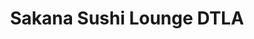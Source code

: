 ---
layout: place
title: Sakana Sushi Lounge DTLA
permalink: /california/los-angeles/sakana-sushi-lounge-dtla.html
stateAbbr: CA
stateName: California
cityName: Los Angeles
seo:
  type: restaurant
  links: null
place_id: ChIJt2HpD8rHwoARfrY2malhAEY
photos:
  - name: >-
      places/ChIJt2HpD8rHwoARfrY2malhAEY/photos/AeeoHcLaafVxQ6deLfkk1VkStFqPgdkbpIyBKG7at_2KvfWZDYpI2TWOpmb5YNdD4JljGVhwM-sLI2qAtdKH1Tm5KtlsASdZldYhngSQXOqgstCsKHXg4q0H8b8BBxaAEILP6O_yO9w6x__viHQL8dLbEMdvghC5pZbIoyF6BQZzd5UjxzoGK3rw49mCv9ceAc1NzGncTmXOKziPJ-B3kPOK0HKvnNR-aJTK7kdgzq3TQ2yXexG6QkMBGJPY-gAsm9i3zjY-ZSzIyu4tClLiwm-CtQBYqknIrWxJmIbNKuArkwzlag
    widthPx: 1613
    heightPx: 1075
    authorAttributions:
      - displayName: Sakana Sushi Lounge DTLA
        uri: https://maps.google.com/maps/contrib/108658197163158789113
        photoUri: >-
          https://lh3.googleusercontent.com/a-/ALV-UjXw0nFN8S2vNhJKFdmMQzjWLaO0y8d2XZ0027Rv6mYbBcufZapB=s100-p-k-no-mo
    flagContentUri: >-
      https://www.google.com/local/imagery/report/?cb_client=maps_api_places.places_api&image_key=!1e10!2sAF1QipPKPYVsc8JsdFDik5v5TgcvUy4tlu-DLcHguhsG&hl=en-US
    googleMapsUri: >-
      https://www.google.com/maps/place//data=!3m4!1e2!3m2!1sAF1QipPKPYVsc8JsdFDik5v5TgcvUy4tlu-DLcHguhsG!2e10!4m2!3m1!1s0x80c2c7ca0fe961b7:0x460061a99936b67e
  - name: >-
      places/ChIJt2HpD8rHwoARfrY2malhAEY/photos/AeeoHcKSRhyN6CoXaFmlrsmQH8-GrZD9iqKnWHiR4odmtHLgafe4OCX6XQr7QjeA1fs6VIYd1W4a0ke9fDzPkCHhzWIjuO4KfOI5WtdCSdMXnU-BIY9COPaqUMVWjuCpV9jX6ggnlmkm_SBNQvGuJs1MD1f2wE3RSj48zQkdpOszgxasIpigynwei5aLfG1bBPcCV_rA2WtKHQaM6VaUHTznHr7XEvVhpPGN2VwZrS-IeGhsM8bOyEBQewAVYuXsMfi5a9UiW2UpBh4C3_bIZugSchHOCB56L6eqcg1Yc6d8ILckug
    widthPx: 1368
    heightPx: 2048
    authorAttributions:
      - displayName: Sakana Sushi Lounge DTLA
        uri: https://maps.google.com/maps/contrib/108658197163158789113
        photoUri: >-
          https://lh3.googleusercontent.com/a-/ALV-UjXw0nFN8S2vNhJKFdmMQzjWLaO0y8d2XZ0027Rv6mYbBcufZapB=s100-p-k-no-mo
    flagContentUri: >-
      https://www.google.com/local/imagery/report/?cb_client=maps_api_places.places_api&image_key=!1e10!2sAF1QipN_iKZzEo7zmkG6ACc03VyKmFPWndbH3a6LCD9k&hl=en-US
    googleMapsUri: >-
      https://www.google.com/maps/place//data=!3m4!1e2!3m2!1sAF1QipN_iKZzEo7zmkG6ACc03VyKmFPWndbH3a6LCD9k!2e10!4m2!3m1!1s0x80c2c7ca0fe961b7:0x460061a99936b67e
  - name: >-
      places/ChIJt2HpD8rHwoARfrY2malhAEY/photos/AeeoHcKad0L9uFoV_f7T8-YNcz2HcPKQoozfkJm-YpY9ZAb2raoLwPrEJLw_QBYyCT5HsEoO1WTK4TXwOxm3beqv_4-zErG9wbJOFdJnCBjipy9jMhiLuXmLeKiMxjqhCZ9e9_3LESzS51CnI_y4mgyHEdAVN__feMEs8_WsfKP1Ovl-Llzu3JYFEScbHpb5_dwIuWNQW1UqeB9yXHHC8pQ9j1B7ISwUkB1-gfpgKde60y7e1qRBzMDND56nTRiTeTLZr4hwUimQNdz4i0nSWu404OpSSePZJ7aUjnzTobIDpVDbnA
    widthPx: 1368
    heightPx: 2048
    authorAttributions:
      - displayName: Sakana Sushi Lounge DTLA
        uri: https://maps.google.com/maps/contrib/108658197163158789113
        photoUri: >-
          https://lh3.googleusercontent.com/a-/ALV-UjXw0nFN8S2vNhJKFdmMQzjWLaO0y8d2XZ0027Rv6mYbBcufZapB=s100-p-k-no-mo
    flagContentUri: >-
      https://www.google.com/local/imagery/report/?cb_client=maps_api_places.places_api&image_key=!1e10!2sAF1QipNYSHEAfNSlkmPbg7-eqHce8jOGT_mc3a8JW-Z7&hl=en-US
    googleMapsUri: >-
      https://www.google.com/maps/place//data=!3m4!1e2!3m2!1sAF1QipNYSHEAfNSlkmPbg7-eqHce8jOGT_mc3a8JW-Z7!2e10!4m2!3m1!1s0x80c2c7ca0fe961b7:0x460061a99936b67e
  - name: >-
      places/ChIJt2HpD8rHwoARfrY2malhAEY/photos/AeeoHcIVWzkcmhA2ia9hd65-i-CU58L0AR9IZDkrTfD5C8eQrwiXJrAyJ2Uhu_zOTP1gFTEp_sTxzCepMpw2IcDx0YABqcEPZmpoa5HozFBHNT3jzAKNvoe-6E-S-tevqBhsegACcQ7F4hZuZ2axnZWT-kaS60uBmOt7AMDuEeNpxPDU8XUxl59YcUlsphFFUEtbXWZca68YhYRqg9x9Ey4lceGb6wbdDS053zvjjsgxS0H64bDvN7oUfAKI13F0w5hvGjSNCsj2aWjrknD8jkOuydIeiS3jqTfw8uEZ8ABSWX1jvQ
    widthPx: 1368
    heightPx: 2048
    authorAttributions:
      - displayName: Sakana Sushi Lounge DTLA
        uri: https://maps.google.com/maps/contrib/108658197163158789113
        photoUri: >-
          https://lh3.googleusercontent.com/a-/ALV-UjXw0nFN8S2vNhJKFdmMQzjWLaO0y8d2XZ0027Rv6mYbBcufZapB=s100-p-k-no-mo
    flagContentUri: >-
      https://www.google.com/local/imagery/report/?cb_client=maps_api_places.places_api&image_key=!1e10!2sAF1QipPYcDKYK9rtbO4kZqMEXc00fo6TFNC4Q3GMCUUD&hl=en-US
    googleMapsUri: >-
      https://www.google.com/maps/place//data=!3m4!1e2!3m2!1sAF1QipPYcDKYK9rtbO4kZqMEXc00fo6TFNC4Q3GMCUUD!2e10!4m2!3m1!1s0x80c2c7ca0fe961b7:0x460061a99936b67e
  - name: >-
      places/ChIJt2HpD8rHwoARfrY2malhAEY/photos/AeeoHcIMVTNpx7K0WSz3c7al2xrO8L1W8dD5JOQOCTz6i43pRDSfnQZ8ZlE5_DWBW-D_GVryupCgAcSpkSKkGHIIWt0mw1n9hmKZXHJO6zWJVokLM_bt_-WkK4IEyIBMHBNx9UrLgazfGYbPIrVYxDxSYz1gLTB9799VB60ZbPYPqa5TYbI2bzsu4jiorch3gLUB5gNgoO7rczyciq10iZVEYQ8tiKQAGWjhI0mCZg4NocWIWugdJ5yBLwJCPKIP2ZyA_lRE02ZcS7YLWWsMh368a8wR2Ocp_VSpYhVpggqWmwN-ZQ
    widthPx: 1200
    heightPx: 1200
    authorAttributions:
      - displayName: Sakana Sushi Lounge DTLA
        uri: https://maps.google.com/maps/contrib/108658197163158789113
        photoUri: >-
          https://lh3.googleusercontent.com/a-/ALV-UjXw0nFN8S2vNhJKFdmMQzjWLaO0y8d2XZ0027Rv6mYbBcufZapB=s100-p-k-no-mo
    flagContentUri: >-
      https://www.google.com/local/imagery/report/?cb_client=maps_api_places.places_api&image_key=!1e10!2sAF1QipOHgD0mddv1fNyTuvPAVH2gQatlN5-gUwdNrdYy&hl=en-US
    googleMapsUri: >-
      https://www.google.com/maps/place//data=!3m4!1e2!3m2!1sAF1QipOHgD0mddv1fNyTuvPAVH2gQatlN5-gUwdNrdYy!2e10!4m2!3m1!1s0x80c2c7ca0fe961b7:0x460061a99936b67e
  - name: >-
      places/ChIJt2HpD8rHwoARfrY2malhAEY/photos/AeeoHcKlZ5RLLXu7HvVbah9zkRry9VWzbpqmOMy1Vlpj_DuGt0aHvbIMUyDz8sjrH-DMmqMWUv8ziKn_xjgCLdzjB1rCF0LwZW6B4-0JZ1lN3maPbcS93WfkzqlNNnDgH5RcB6Y2p7NZZ5uhfz4QKhPDZH52MaGPoX-QMbBQsojpORljP_Llg8jeaIE85q64iw_5SmwB7UxsvDUI2EssvAOjtxf1wlAiKYkAjcDgGl48_hE5M-EEKqjgS8FBH3gOipyD83FllRa-M8xyjXOAt9soRsvEej-RgUIWgKnaAFbJQRtujA
    widthPx: 1368
    heightPx: 2048
    authorAttributions:
      - displayName: Sakana Sushi Lounge DTLA
        uri: https://maps.google.com/maps/contrib/108658197163158789113
        photoUri: >-
          https://lh3.googleusercontent.com/a-/ALV-UjXw0nFN8S2vNhJKFdmMQzjWLaO0y8d2XZ0027Rv6mYbBcufZapB=s100-p-k-no-mo
    flagContentUri: >-
      https://www.google.com/local/imagery/report/?cb_client=maps_api_places.places_api&image_key=!1e10!2sAF1QipOFamM2_SBYaNu-bU7RZsALRodrjdoPefRpA72c&hl=en-US
    googleMapsUri: >-
      https://www.google.com/maps/place//data=!3m4!1e2!3m2!1sAF1QipOFamM2_SBYaNu-bU7RZsALRodrjdoPefRpA72c!2e10!4m2!3m1!1s0x80c2c7ca0fe961b7:0x460061a99936b67e
  - name: >-
      places/ChIJt2HpD8rHwoARfrY2malhAEY/photos/AeeoHcL8XQdkJgP_vrFnXi1hh1QjQf9Tyo4u3gwfcXMGuN3IMrLJ2jE6W_jqE0C04zMRofqOQjpt3s_9FFily_dGkmLonB53Fg3WeDU-k6alFNvpqF8EmpRzH5dfpkHHWhSqHKs--9w-h9rnlI1O7Z4Jnzy4RnrkWNCLmBpwjMsCBzKqJrk97UWUZK6m_r0KI735tXUOqFakqUPbET4OOnX3zOsy9edQrdG3H4D5Sj11tpDUZ2zxui1I-h43KUgedsulJb3celqtqOdojre6wC-KKd56V6AIm00HSe1WP12JLQvGNxRo11zmXmrioVClODJ8zzPWxLGy8Rb8bfsrgnEgXrbTLcWCHxOvYn-SVEyaOwe3RAvPSJQPoAlNYLjW8WZAAPpttaS6wdkV11GKgtyk1dYbBCi_kbp-PgQgXAdLqmxXjA
    widthPx: 3024
    heightPx: 4032
    authorAttributions:
      - displayName: Vee Dinh
        uri: https://maps.google.com/maps/contrib/102769973160996305254
        photoUri: >-
          https://lh3.googleusercontent.com/a-/ALV-UjVfoRyWUy6JqtWaO5nAH-fJgtiNEC_rFptf4fSR7oEMtR2JSop5xg=s100-p-k-no-mo
    flagContentUri: >-
      https://www.google.com/local/imagery/report/?cb_client=maps_api_places.places_api&image_key=!1e10!2sCIHM0ogKEICAgIDHl4-lEQ&hl=en-US
    googleMapsUri: >-
      https://www.google.com/maps/place//data=!3m4!1e2!3m2!1sCIHM0ogKEICAgIDHl4-lEQ!2e10!4m2!3m1!1s0x80c2c7ca0fe961b7:0x460061a99936b67e
  - name: >-
      places/ChIJt2HpD8rHwoARfrY2malhAEY/photos/AeeoHcJX6ClXY8ktoCSBcxFMqcIYMfTjDM2DP9GvCiPzqcqhtB_-KCcwuQ097kK1OtCOL8Q6zAlmYKSmoB8WK6-UqRHCv1CzX3qaqqbdq7qMggXhuonKJN8RM-78Jj-kGqBgFEBwm2RoglOqs1_7Epgwa_DfYUm03gBGvY25XVGB8H11_v3Duxxs9mgD86tPeGtfNve26TdO3x-F7mVreGSf4ARpZ2F-u4X1UcNxlfGTtRLJrxVAhwZ8KPlGbhahtFwdcFQ0StrjAwkX2s6HMvPZUByzAP4OyM06Tp5JMZLxR1-roB9DcrRjc_ax6O7uUZP3lbv-hPONkImvG_7S0ETL-5dcL95hB6Qbitmx2uGnQfj8v550sN3nLvisJSHqTLkk5fXaeUMp70EUMziicnVTmF9nxSzdjXjSGGEJJORL-6kRvg
    widthPx: 4032
    heightPx: 3024
    authorAttributions:
      - displayName: Kevin B
        uri: https://maps.google.com/maps/contrib/115756690338949864967
        photoUri: >-
          https://lh3.googleusercontent.com/a-/ALV-UjVch9XL6mq_YsxhGpJ6QbuZVtujG9TaDA3PiUf8_lSJAn0HRAeO=s100-p-k-no-mo
    flagContentUri: >-
      https://www.google.com/local/imagery/report/?cb_client=maps_api_places.places_api&image_key=!1e10!2sCIHM0ogKEICAgIDjz-OSIw&hl=en-US
    googleMapsUri: >-
      https://www.google.com/maps/place//data=!3m4!1e2!3m2!1sCIHM0ogKEICAgIDjz-OSIw!2e10!4m2!3m1!1s0x80c2c7ca0fe961b7:0x460061a99936b67e
  - name: >-
      places/ChIJt2HpD8rHwoARfrY2malhAEY/photos/AeeoHcIAP3BGRPXnTV7OwksfY_fafRDqC4i9-CFSFevgG8YSLnxwK_MYpzxIzp_-V1Bglr6tJBUHoBWlu3loGAhCVLUubXwsknlU03BQNnOUHib57l-TYhAZme9NQrdZhPty0MHGucDTmQoQDAL_ESHwJk_hcyyhT9gWAO-hEYam237Knkfp8sr1onJ4sF7GK5UEZz0_JLheztCS7Oyo_r5TByVTf3r0pFkC4o--Q7uYDYWdOHIuIseT_HskTxQqmlCAUj4mCb3AlGPyAMpUSGHC15v-zJTDMLh1_ihy9lUiWS33WC7r2z_8PodyKMYVYzY1Rf1tUNaO2rMzJx6fTAIClZlYdhyW3Ga-m0CgseAxq2_7eroUa7ZEzinw33WT7eOy_rx5h9r8ofLyqHEevhcTH3pVEFXiZ28TI0dNXruHIHP8Iw
    widthPx: 3024
    heightPx: 4032
    authorAttributions:
      - displayName: Vee Dinh
        uri: https://maps.google.com/maps/contrib/102769973160996305254
        photoUri: >-
          https://lh3.googleusercontent.com/a-/ALV-UjVfoRyWUy6JqtWaO5nAH-fJgtiNEC_rFptf4fSR7oEMtR2JSop5xg=s100-p-k-no-mo
    flagContentUri: >-
      https://www.google.com/local/imagery/report/?cb_client=maps_api_places.places_api&image_key=!1e10!2sCIHM0ogKEICAgIDHl4-lAQ&hl=en-US
    googleMapsUri: >-
      https://www.google.com/maps/place//data=!3m4!1e2!3m2!1sCIHM0ogKEICAgIDHl4-lAQ!2e10!4m2!3m1!1s0x80c2c7ca0fe961b7:0x460061a99936b67e
  - name: >-
      places/ChIJt2HpD8rHwoARfrY2malhAEY/photos/AeeoHcLaRyJ1ujhYcBo8IPQ0vtIh4p1Rmg9N-zhbFqd7oC-pGskTkBfNw-D7lr7PdfZmoVKY_NEEVHVQU4zRw4j2WOqsCHt1Ptv7Jt9aH-SSKO1FiJz0Ne4YAu8YCRUIsSswJpEBpddh1hcqV13N5vt-aFqJ6dM-ZA_h2924R_geD-atZ0PrqNoG-UlSz1dJ9KXuztUF6PZqPGykmg8Nx0a4MQbc4a1NMSM-ED9bbRyHvcriTVPJSAUsVS1TolmzcnJddZ5-MTqdxZlrW4sGKP5g_sWRKEIiAFOydcvInzyEicaXJJc4iZC3q0Ljndty60zFuuqqa3eMPLaSS_lWWnEySXH_AWYyl_pz6tH6yn9SIPFtCUs_FXOoLxir9fQp5dwKb8BnGWH5Rs2-pUPNWf0asVGzbZ02aNf8sihQClFdDOCFGvEd
    widthPx: 4032
    heightPx: 3024
    authorAttributions:
      - displayName: Joey Paysinger
        uri: https://maps.google.com/maps/contrib/104771369170657206207
        photoUri: >-
          https://lh3.googleusercontent.com/a-/ALV-UjVyRA1UV19nNwugAQKD1JcNO8uKIu0e92C9N5gtMCN71PLeOqfA=s100-p-k-no-mo
    flagContentUri: >-
      https://www.google.com/local/imagery/report/?cb_client=maps_api_places.places_api&image_key=!1e10!2sCIHM0ogKEICAgICErquwrwE&hl=en-US
    googleMapsUri: >-
      https://www.google.com/maps/place//data=!3m4!1e2!3m2!1sCIHM0ogKEICAgICErquwrwE!2e10!4m2!3m1!1s0x80c2c7ca0fe961b7:0x460061a99936b67e
address: 321 W 9th St, Los Angeles, CA 90015, USA
street: 321 W 9th St
city: Los Angeles
state: CA
zip: '90015'
country: USA
neighborhood: Downtown Los Angeles
latitude: '34.043622'
longitude: '-118.257658'
accessibility_options:
  wheelchairAccessibleParking: true
  wheelchairAccessibleEntrance: true
  wheelchairAccessibleRestroom: true
  wheelchairAccessibleSeating: true
business_status: OPERATIONAL
name: Sakana Sushi Lounge DTLA
google_maps_links:
  directionsUri: >-
    https://www.google.com/maps/dir//''/data=!4m7!4m6!1m1!4e2!1m2!1m1!1s0x80c2c7ca0fe961b7:0x460061a99936b67e!3e0
  placeUri: https://maps.google.com/?cid=5044138963702822526
  writeAReviewUri: >-
    https://www.google.com/maps/place//data=!4m3!3m2!1s0x80c2c7ca0fe961b7:0x460061a99936b67e!12e1
  reviewsUri: >-
    https://www.google.com/maps/place//data=!4m4!3m3!1s0x80c2c7ca0fe961b7:0x460061a99936b67e!9m1!1b1
  photosUri: >-
    https://www.google.com/maps/place//data=!4m3!3m2!1s0x80c2c7ca0fe961b7:0x460061a99936b67e!10e5
primary_type: Japanese Restaurant
opening_hours:
  regular: null
  current: null
secondary_opening_hours:
  regular:
    weekdayDescriptions: null
    type: null
  current:
    weekdayDescriptions: null
    type: null
phone: null
price_level: null
price_range: null
rating: null
rating_count: 0
website: null
description: >-
  Discover Sakana Sushi Lounge in Los Angeles, CA$$$Sakana Sushi Lounge in Los
  Angeles, CA, stands out as a welcoming spot for Japanese dining enthusiasts,
  blending casual vibes with fresh flavors that highlight classic dishes like
  sushi and tempura. This downtown eatery offers a relaxed atmosphere perfect
  for enjoying sake and happy hour deals, making it an ideal choice for anyone
  seeking authentic tastes in a lively urban setting. With its accessible
  features, such as wheelchair-friendly entrances and seating, it caters to a
  wide range of visitors looking for convenient sushi restaurants in the area.
  The menu emphasizes high-quality ingredients that bring out the best in
  Japanese cuisine, appealing to those searching for top-rated sushi options
  near bustling city spots. Whether you're exploring local Japanese places or
  craving a quick bite, this lounge provides a memorable experience that
  balances tradition with modern convenience.
generative_summary: >-
  Discover Sakana Sushi Lounge in Los Angeles, CA$$$Sakana Sushi Lounge in Los
  Angeles, CA, stands out as a welcoming spot for Japanese dining enthusiasts,
  blending casual vibes with fresh flavors that highlight classic dishes like
  sushi and tempura. This downtown eatery offers a relaxed atmosphere perfect
  for enjoying sake and happy hour deals, making it an ideal choice for anyone
  seeking authentic tastes in a lively urban setting. With its accessible
  features, such as wheelchair-friendly entrances and seating, it caters to a
  wide range of visitors looking for convenient sushi restaurants in the area.
  The menu emphasizes high-quality ingredients that bring out the best in
  Japanese cuisine, appealing to those searching for top-rated sushi options
  near bustling city spots. Whether you're exploring local Japanese places or
  craving a quick bite, this lounge provides a memorable experience that
  balances tradition with modern convenience.
generative_disclosure: Summarized by AI using the Grok-3-Mini model.
reviews: null
review_summary: >-
  What Guests Are Saying About the Experience$$$Visitors often praise Sakana
  Sushi Lounge for its fresh and flavorful sushi selections, noting that the
  dishes deliver a satisfying mix of quality and variety that keeps them coming
  back. Many highlight the laid-back ambiance and value-driven specials, like
  happy hour offerings, as reasons it's a go-to for casual meals with friends or
  solo diners. Feedback frequently mentions the welcoming service and accessible
  environment, which enhance the overall enjoyment without overwhelming the
  senses. While some suggest it's best for those seeking straightforward
  Japanese fare rather than elaborate presentations, the consensus leans toward
  it being a reliable spot for tasty options in a convenient location. If you're
  hunting for sushi places near you, this lounge generally earns nods for its
  honest flavors and approachable vibe, making it a solid pick for anyone in the
  mood for dependable dining.
review_disclosure: Summarized by AI using the Grok-3-Mini model.
parking_options: null
payment_options: null
allow_dogs: null
curbside_pickup: null
delivery: null
dine_in: null
good_for_children: null
good_for_groups: null
good_for_sports: null
live_music: null
menu_for_children: null
outdoor_seating: null
reservable: null
restroom: null
serves_beer: null
serves_breakfast: null
serves_brunch: null
serves_cocktails: null
serves_coffee: null
serves_dinner: null
serves_dessert: null
serves_lunch: null
serves_vegetarian_food: null
serves_wine: null
takeout: null
update_category: pro
places_description: null

---
